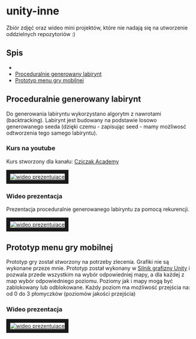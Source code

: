 # unity-inne
Zbiór zdjęć oraz wideo mini projektów, które nie nadają się na utworzenie oddzielnych repozytoriów :)

## Spis
- 
- [Proceduralnie generowany labirynt](#proceduralnie-generowany-labirynt)
- [Prototyp menu gry mobilnej](#prototyp-menu-gry-mobilnej)

## Proceduralnie generowany labirynt
Do generowania labiryntu wykorzystano algorytm z nawrotami (backtracking). Labirynt jest budowany na podstawie losowo generowanego seeda (dzięki czemu - zapisując seed - mamy możliwosć odtworzenia tego samego labiryntu).

### Kurs na youtube

Kurs stworzony dla kanału: [Cziczak Academy](https://www.youtube.com/channel/UClDKjGJE41b32RJKieos_IA)

<a align='center' href="http://www.youtube.com/watch?feature=player_embedded&v=3264A7bUkDs
" target="_blank"><img src="http://img.youtube.com/vi/3264A7bUkDs/0.jpg" 
alt="wideo prezentujace" border="10" /></a>

### Wideo prezentacja

Prezentacja proceduralnie generowanego labiryntu za pomocą rekurencji.

<a align='center' href="http://www.youtube.com/watch?feature=player_embedded&v=GwcVJSs-zGQ
" target="_blank"><img src="http://img.youtube.com/vi/GwcVJSs-zGQ/0.jpg" 
alt="wideo prezentujace" border="10" /></a>

## Prototyp menu gry mobilnej
Prototyp gry został stworzony na potrzeby zlecenia. Grafiki nie są wykonane przeze mnie. Prototyp został wykonany w [Silnik grafizny Unity](https://unity3d.com/) i pozwala przede wszystkim na wybór odpowiedniej mapy, a dla każdej z map wybór odpowiedniego poziomu. Poziomy jak i mapy mogą być zablokowany lub odblokowane. Każdy poziom ma możliwość przejścia na: od 0 do 3 płomyczków (poziomów jakości przejścia)

### Wideo prezentacja

<a align='center' href="http://www.youtube.com/watch?feature=player_embedded&v=eQEpCDOQBoc
" target="_blank"><img src="http://img.youtube.com/vi/eQEpCDOQBoc/0.jpg" 
alt="wideo prezentujace" border="10" /></a>

